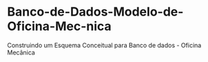 # Banco-de-Dados-Modelo-de-Oficina-Mec-nica
Construindo um Esquema Conceitual para Banco de dados - Oficina Mecânica
